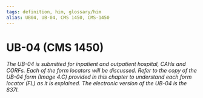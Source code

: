 ```yaml
---
tags: definition, him, glossary/him
alias: UB04, UB-04, CMS 1450, CMS-1450
---
```

# UB-04 (CMS 1450)
*The UB-04 is submitted for inpatient and outpatient hospital, CAHs and CORFs. Each of the form locators will be discussed. Refer to the copy of the UB-04 form (Image 4.C) provided in this chapter to understand each form locator (FL) as it is explained. The electronic version of the UB-04 is the 837I.*
